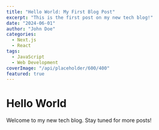 ```yaml
---
title: "Hello World: My First Blog Post"
excerpt: "This is the first post on my new tech blog!"
date: "2024-06-01"
author: "John Doe"
categories:
  - Next.js
  - React
tags:
  - JavaScript
  - Web Development
coverImage: "/api/placeholder/600/400"
featured: true
---
```


# Hello World

Welcome to my new tech blog. Stay tuned for more posts!